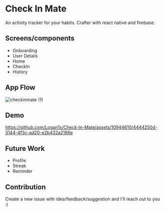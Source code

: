 # Check In Mate
An activity tracker for your habits. Crafter with react native and firebase.

## Screens/components
- Onboarding
- User Details
- Home
- CheckIn
- History

## App Flow
![checkinmate (1)](https://github.com/Logan1x/Check-In-Mate/assets/10944610/6cf25178-edb7-46c2-bd2a-6ddbaea95801)

## Demo


https://github.com/Logan1x/Check-In-Mate/assets/10944610/4444250d-3144-4f3c-ad20-e2b432a2186e


## Future Work
- Profile
- Streak
- Reminder

## Contribution
Create a new issue with idea/feedback/suggestion and I'll reach out to you :)

